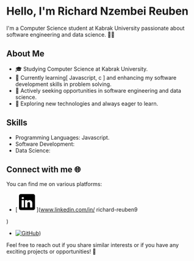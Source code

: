 # Hello, I'm Richard Nzembei Reuben

I'm a Computer Science student at Kabrak University passionate about software engineering and data science. 👨‍💻

## About Me

- 🎓 Studying Computer Science at Kabrak University.
- 🌱 Currently learning[ Javascript, c  ] and enhancing my software development skills in problem solving.
- 💼 Actively seeking opportunities in software engineering and data science.
- 🤔 Exploring new technologies and always eager to learn.

## Skills

- Programming Languages: Javascript.
- Software Development: 
- Data Science:

## Connect with me 🌐



You can find me on various platforms:

- [![LinkedIn](images/linkedin.png)](www.linkedin.com/in/
richard-reuben9

)
- [![GitHub](github.png)](https://github.com/your_username))

Feel free to reach out if you share similar interests or if you have any exciting projects or opportunities! 🚀

